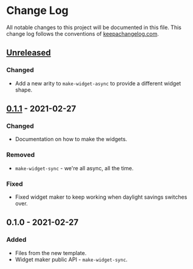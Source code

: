 # Change Log
All notable changes to this project will be documented in this file. This change log follows the conventions of [keepachangelog.com](http://keepachangelog.com/).

## [Unreleased]
### Changed
- Add a new arity to `make-widget-async` to provide a different widget shape.

## [0.1.1] - 2021-02-27
### Changed
- Documentation on how to make the widgets.

### Removed
- `make-widget-sync` - we're all async, all the time.

### Fixed
- Fixed widget maker to keep working when daylight savings switches over.

## 0.1.0 - 2021-02-27
### Added
- Files from the new template.
- Widget maker public API - `make-widget-sync`.

[Unreleased]: https://github.com/your-name/joy/compare/0.1.1...HEAD
[0.1.1]: https://github.com/your-name/joy/compare/0.1.0...0.1.1
